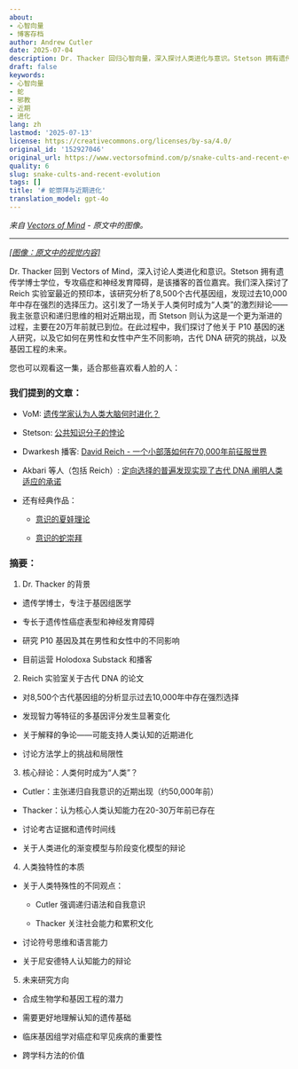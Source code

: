 ```yaml
---
about:
- 心智向量
- 博客存档
author: Andrew Cutler
date: 2025-07-04
description: Dr. Thacker 回归心智向量，深入探讨人类进化与意识。Stetson 拥有遗传学博士学位，专长于癌症和神经发育障碍，...
draft: false
keywords:
- 心智向量
- 蛇
- 邪教
- 近期
- 进化
lang: zh
lastmod: '2025-07-13'
license: https://creativecommons.org/licenses/by-sa/4.0/
original_id: '152927046'
original_url: https://www.vectorsofmind.com/p/snake-cults-and-recent-evolution
quality: 6
slug: snake-cults-and-recent-evolution
tags: []
title: '# 蛇崇拜与近期进化'
translation_model: gpt-4o
---
```


*来自 [Vectors of Mind](https://www.vectorsofmind.com/p/snake-cults-and-recent-evolution) - 原文中的图像。*

---

[*[图像：原文中的视觉内容]*](https://substackcdn.com/image/fetch/$s_!7jEs!,f_auto,q_auto:good,fl_progressive:steep/https%3A%2F%2Fsubstack-post-media.s3.amazonaws.com%2Fpublic%2Fimages%2F136d334f-e227-49f5-b3cb-e4b558622f83_1792x1024.heic)

Dr. Thacker 回到 Vectors of Mind，深入讨论人类进化和意识。Stetson 拥有遗传学博士学位，专攻癌症和神经发育障碍，是该播客的首位嘉宾。我们深入探讨了 Reich 实验室最近的预印本，该研究分析了8,500个古代基因组，发现过去10,000年中存在强烈的选择压力。这引发了一场关于人类何时成为“人类”的激烈辩论——我主张意识和递归思维的相对近期出现，而 Stetson 则认为这是一个更为渐进的过程，主要在20万年前就已到位。在此过程中，我们探讨了他关于 P10 基因的迷人研究，以及它如何在男性和女性中产生不同影响，古代 DNA 研究的挑战，以及基因工程的未来。

您也可以观看这一集，适合那些喜欢看人脸的人：

### 我们提到的文章：

  * VoM: [遗传学家认为人类大脑何时进化？](https://www.vectorsofmind.com/p/when-do-geneticists-believe-the-human)

  * Stetson: [公共知识分子的悖论](https://stetson.substack.com/p/the-public-intellectual-paradox)

  * Dwarkesh 播客: [David Reich - 一个小部落如何在70,000年前征服世界](https://www.dwarkeshpatel.com/p/david-reich)

  * Akbari 等人（包括 Reich）: [定向选择的普遍发现实现了古代 DNA 阐明人类适应的承诺](https://www.biorxiv.org/content/10.1101/2024.09.14.613021v1.supplementary-material)

  * 还有经典作品：

    * [意识的夏娃理论](https://www.google.com/search?client=safari&rls=en&q=eve+theory+of+consciousness+v3&ie=UTF-8)

    * [意识的蛇崇拜](https://www.vectorsofmind.com/p/the-snake-cult-of-consciousness)

### 摘要：

  1. Dr. Thacker 的背景

  * 遗传学博士，专注于基因组医学

  * 专长于遗传性癌症表型和神经发育障碍

  * 研究 P10 基因及其在男性和女性中的不同影响

  * 目前运营 Holodoxa Substack 和播客

  2. Reich 实验室关于古代 DNA 的论文

  * 对8,500个古代基因组的分析显示过去10,000年中存在强烈选择

  * 发现智力等特征的多基因评分发生显著变化

  * 关于解释的争论——可能支持人类认知的近期进化

  * 讨论方法学上的挑战和局限性

  3. 核心辩论：人类何时成为“人类”？

  * Cutler：主张递归自我意识的近期出现（约50,000年前）

  * Thacker：认为核心人类认知能力在20-30万年前已存在

  * 讨论考古证据和遗传时间线

  * 关于人类进化的渐变模型与阶段变化模型的辩论

  4. 人类独特性的本质

  * 关于人类特殊性的不同观点：

    * Cutler 强调递归语法和自我意识

    * Thacker 关注社会能力和累积文化

  * 讨论符号思维和语言能力

  * 关于尼安德特人认知能力的辩论

  5. 未来研究方向

  * 合成生物学和基因工程的潜力

  * 需要更好地理解认知的遗传基础

  * 临床基因组学对癌症和罕见疾病的重要性

  * 跨学科方法的价值